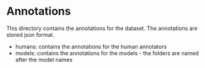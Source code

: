 # Annotations

This directory contains the annotations for the dataset. The annotations are stored json format.

- humans: contains the annotations for the human annotators
- models: contains the annotations for the models - the folders are named after the model names
